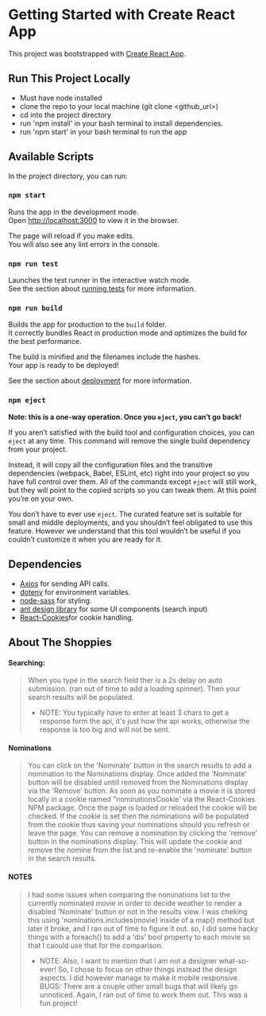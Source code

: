 # Getting Started with Create React App

This project was bootstrapped with [Create React App](https://github.com/facebook/create-react-app).

## Run This Project Locally 
- Must have node installed
- clone the repo to your local machine (git clone <github_url>)
- cd into the project directory
- run 'npm install' in your bash terminal to install dependencies.
- run 'npm start' in your bash terminal to run the app

## Available Scripts

In the project directory, you can run:

### `npm start`

Runs the app in the development mode.\
Open [http://localhost:3000](http://localhost:3000) to view it in the browser.

The page will reload if you make edits.\
You will also see any lint errors in the console.

### `npm run test`

Launches the test runner in the interactive watch mode.\
See the section about [running tests](https://facebook.github.io/create-react-app/docs/running-tests) for more information.

### `npm run build`

Builds the app for production to the `build` folder.\
It correctly bundles React in production mode and optimizes the build for the best performance.

The build is minified and the filenames include the hashes.\
Your app is ready to be deployed!

See the section about [deployment](https://facebook.github.io/create-react-app/docs/deployment) for more information.

### `npm eject`

**Note: this is a one-way operation. Once you `eject`, you can’t go back!**

If you aren’t satisfied with the build tool and configuration choices, you can `eject` at any time. This command will remove the single build dependency from your project.

Instead, it will copy all the configuration files and the transitive dependencies (webpack, Babel, ESLint, etc) right into your project so you have full control over them. All of the commands except `eject` will still work, but they will point to the copied scripts so you can tweak them. At this point you’re on your own.

You don’t have to ever use `eject`. The curated feature set is suitable for small and middle deployments, and you shouldn’t feel obligated to use this feature. However we understand that this tool wouldn’t be useful if you couldn’t customize it when you are ready for it.

## Dependencies

- [Axios](https://www.npmjs.com/package/axios) for sending API calls.
- [dotenv](https://www.npmjs.com/package/dotenv) for environment variables.
- [node-sass](https://www.npmjs.com/package/node-sass) for styling.
- [ant design library](https://ant.design/) for some UI components (search input)
- [React-Cookies](https://www.npmjs.com/package/react-cookie)for cookie handling.

## About The Shoppies
#### Searching:
> When you type in the search field ther is a 2s delay on auto submission. (ran out of time to add a loading spinner). Then your search results will be populated. 
> * NOTE: You typically have to enter at least 3 chars to get a response form the api, it's just how the api works, otherwise the response is too big and will not be sent.

#### Nominations
> You can click on the 'Nominate' button in the search results to add a nomination to the Nominations display. Once added the 'Nominate' button will be disabled untill removed from the Nominations display via the 'Remove' button. 
> As soon as you nominate a movie it is stored locally in a cookie named "nominationsCookie' via the React-Cookies NPM package. Once the page is loaded or reloaded the cookie will be checked. If the cookie is set then the nominations will be populated from the cookie thus saving your nominations should you refresh or leave the page.
> You can remove a nomination by clicking the 'remove' button in the nominations display. This will update the cookie and remove the nomine from the list and re-enable the 'nominate' button in the search results.

#### NOTES
> I had some issues when comparing the nominations list to the currently nominated movie in order to decide weather to render a disabled 'Nominate' button or not in the results view. I was cheking this using 'nominations.includes(movie) inside of a map()  method but later it broke, and I ran out of time to figure it out. so, I did some hacky things with a foreach() to add a 'dis' bool property to each movie so that I caould use that for the comparison.
> * NOTE: Also, I want to mention that I am not a designer what-so-ever! So, I chose to focus on other things instead the design aspects. I did however manage to make it mobile responsive.
> BUGS: There are a couple other small bugs that will likely go unnoticed. Again, I ran out of time to work them out. This was a fun project!